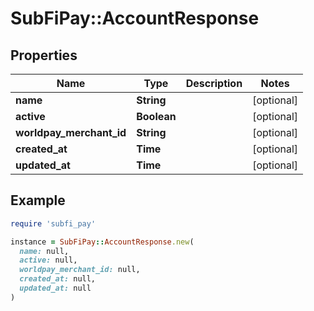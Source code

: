 # SubFiPay::AccountResponse

## Properties

| Name | Type | Description | Notes |
| ---- | ---- | ----------- | ----- |
| **name** | **String** |  | [optional] |
| **active** | **Boolean** |  | [optional] |
| **worldpay_merchant_id** | **String** |  | [optional] |
| **created_at** | **Time** |  | [optional] |
| **updated_at** | **Time** |  | [optional] |

## Example

```ruby
require 'subfi_pay'

instance = SubFiPay::AccountResponse.new(
  name: null,
  active: null,
  worldpay_merchant_id: null,
  created_at: null,
  updated_at: null
)
```

